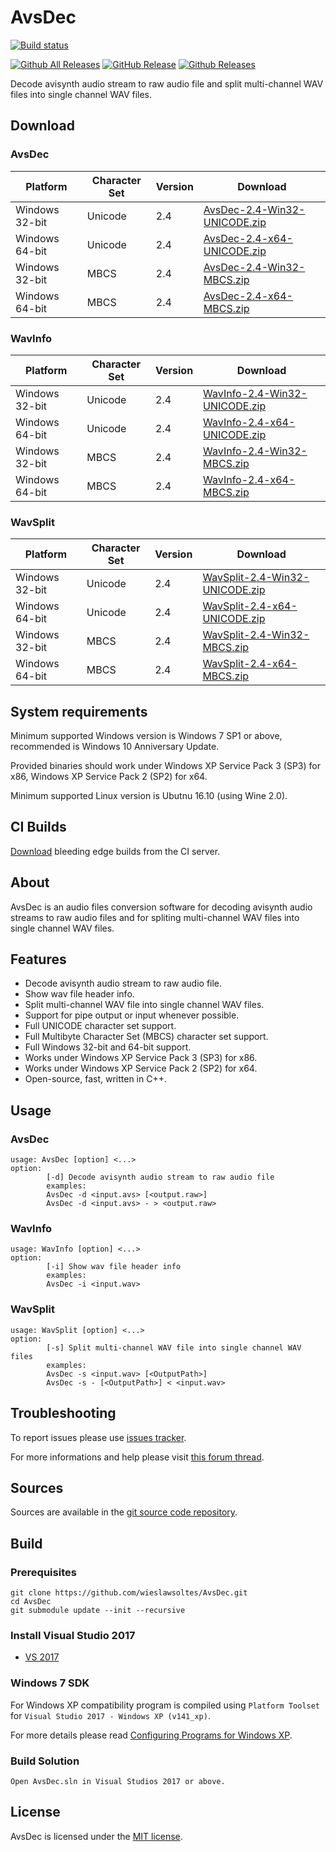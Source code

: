 # AvsDec

[![Build status](https://ci.appveyor.com/api/projects/status/pe1bbn8xigcygoi3/branch/master?svg=true)](https://ci.appveyor.com/project/wieslawsoltes/avsdec/branch/master)

[![Github All Releases](https://img.shields.io/github/downloads/wieslawsoltes/avsdec/total.svg)](https://github.com/wieslawsoltes/AvsDec/releases)
[![GitHub Release](https://img.shields.io/github/release/wieslawsoltes/avsdec.svg)](https://github.com/wieslawsoltes/avsdec/releases/latest)
[![Github Releases](https://img.shields.io/github/downloads/wieslawsoltes/avsdec/latest/total.svg)](https://github.com/wieslawsoltes/AvsDec/releases)

Decode avisynth audio stream to raw audio file and split multi-channel WAV files into single channel WAV files.

## Download

### AvsDec

| Platform           | Character Set  | Version   | Download                                                                                                                       |
|--------------------|----------------|-----------|--------------------------------------------------------------------------------------------------------------------------------|
| Windows 32-bit     | Unicode        | 2.4       | [AvsDec-2.4-Win32-UNICODE.zip](https://github.com/wieslawsoltes/AvsDec/releases/download/2.4/AvsDec-2.4-Win32-UNICODE.zip)     |
| Windows 64-bit     | Unicode        | 2.4       | [AvsDec-2.4-x64-UNICODE.zip](https://github.com/wieslawsoltes/AvsDec/releases/download/2.4/AvsDec-2.4-x64-UNICODE.zip)         |
| Windows 32-bit     | MBCS           | 2.4       | [AvsDec-2.4-Win32-MBCS.zip](https://github.com/wieslawsoltes/AvsDec/releases/download/2.4/AvsDec-2.4-Win32-MBCS.zip)           |
| Windows 64-bit     | MBCS           | 2.4       | [AvsDec-2.4-x64-MBCS.zip](https://github.com/wieslawsoltes/AvsDec/releases/download/2.4/AvsDec-2.4-x64-MBCS.zip)               |

### WavInfo

| Platform           | Character Set  | Version   | Download                                                                                                                       |
|--------------------|----------------|-----------|--------------------------------------------------------------------------------------------------------------------------------|
| Windows 32-bit     | Unicode        | 2.4       | [WavInfo-2.4-Win32-UNICODE.zip](https://github.com/wieslawsoltes/AvsDec/releases/download/2.4/WavInfo-2.4-Win32-UNICODE.zip)   |
| Windows 64-bit     | Unicode        | 2.4       | [WavInfo-2.4-x64-UNICODE.zip](https://github.com/wieslawsoltes/AvsDec/releases/download/2.4/WavInfo-2.4-x64-UNICODE.zip)       |
| Windows 32-bit     | MBCS           | 2.4       | [WavInfo-2.4-Win32-MBCS.zip](https://github.com/wieslawsoltes/AvsDec/releases/download/2.4/WavInfo-2.4-Win32-MBCS.zip)         |
| Windows 64-bit     | MBCS           | 2.4       | [WavInfo-2.4-x64-MBCS.zip](https://github.com/wieslawsoltes/AvsDec/releases/download/2.4/WavInfo-2.4-x64-MBCS.zip)             |

### WavSplit

| Platform           | Character Set  | Version   | Download                                                                                                                       |
|--------------------|----------------|-----------|--------------------------------------------------------------------------------------------------------------------------------|
| Windows 32-bit     | Unicode        | 2.4       | [WavSplit-2.4-Win32-UNICODE.zip](https://github.com/wieslawsoltes/AvsDec/releases/download/2.4/WavSplit-2.4-Win32-UNICODE.zip) |
| Windows 64-bit     | Unicode        | 2.4       | [WavSplit-2.4-x64-UNICODE.zip](https://github.com/wieslawsoltes/AvsDec/releases/download/2.4/WavSplit-2.4-x64-UNICODE.zip)     |
| Windows 32-bit     | MBCS           | 2.4       | [WavSplit-2.4-Win32-MBCS.zip](https://github.com/wieslawsoltes/AvsDec/releases/download/2.4/WavSplit-2.4-Win32-MBCS.zip)       |
| Windows 64-bit     | MBCS           | 2.4       | [WavSplit-2.4-x64-MBCS.zip](https://github.com/wieslawsoltes/AvsDec/releases/download/2.4/WavSplit-2.4-x64-MBCS.zip)           |

## System requirements

Minimum supported Windows version is Windows 7 SP1 or above, recommended is Windows 10 Anniversary Update.

Provided binaries should work under Windows XP Service Pack 3 (SP3) for x86, Windows XP Service Pack 2 (SP2) for x64.

Minimum supported Linux version is Ubutnu 16.10 (using Wine 2.0).

## CI Builds

[Download](https://ci.appveyor.com/project/wieslawsoltes/avsdec/build/artifacts) bleeding edge builds from the CI server.

## About

AvsDec is an audio files conversion software for decoding avisynth audio streams to raw audio files and for spliting multi-channel WAV files into single channel WAV files.

## Features

* Decode avisynth audio stream to raw audio file.
* Show wav file header info.
* Split multi-channel WAV file into single channel WAV files.
* Support for pipe output or input whenever possible.
* Full UNICODE character set support.
* Full Multibyte Character Set (MBCS) character set support.
* Full Windows 32-bit and 64-bit support.
* Works under Windows XP Service Pack 3 (SP3) for x86.
* Works under Windows XP Service Pack 2 (SP2) for x64.
* Open-source, fast, written in C++.

## Usage

### AvsDec

```
usage: AvsDec [option] <...>
option:
        [-d] Decode avisynth audio stream to raw audio file
        examples:
        AvsDec -d <input.avs> [<output.raw>]
        AvsDec -d <input.avs> - > <output.raw>
```

### WavInfo

```
usage: WavInfo [option] <...>
option:
        [-i] Show wav file header info
        examples:
        AvsDec -i <input.wav>
```

### WavSplit

```
usage: WavSplit [option] <...>
option:
        [-s] Split multi-channel WAV file into single channel WAV files
        examples:
        AvsDec -s <input.wav> [<OutputPath>]
        AvsDec -s - [<OutputPath>] < <input.wav>
```

## Troubleshooting

To report issues please use [issues tracker](https://github.com/wieslawsoltes/AvsDec/issues).

For more informations and help please visit [this forum thread](http://forum.doom9.org/showthread.php?t=175155).

## Sources

Sources are available in the [git source code repository](https://github.com/wieslawsoltes/AvsDec/).

## Build

### Prerequisites

```
git clone https://github.com/wieslawsoltes/AvsDec.git
cd AvsDec
git submodule update --init --recursive
```

### Install Visual Studio 2017

* [VS 2017](https://www.visualstudio.com/pl/downloads/)

### Windows 7 SDK

For Windows XP compatibility program is compiled using `Platform Toolset` for `Visual Studio 2017 - Windows XP (v141_xp)`.

For more details please read [Configuring Programs for Windows XP](https://msdn.microsoft.com/en-us/library/jj851139.aspx).

### Build Solution
```
Open AvsDec.sln in Visual Studios 2017 or above.
```

## License

AvsDec is licensed under the [MIT license](LICENSE.TXT).
